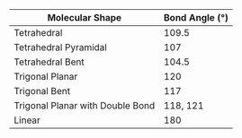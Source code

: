 | Molecular Shape                  | Bond Angle (°) |
| -------------------------------- | -------------- |
| Tetrahedral                      | 109.5          |
| Tetrahedral Pyramidal            | 107            |
| Tetrahedral Bent                 | 104.5          |
| Trigonal Planar                  | 120            |
| Trigonal Bent                    | 117            |
| Trigonal Planar with Double Bond | 118, 121       |
| Linear                           | 180            |
